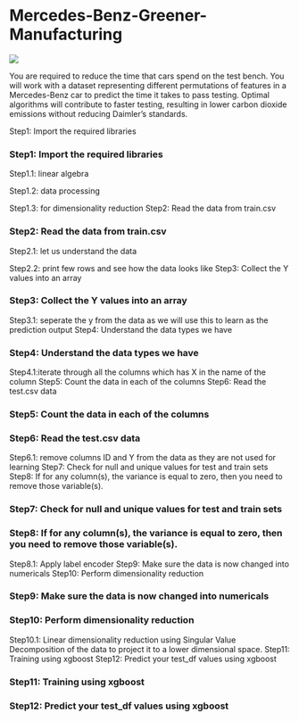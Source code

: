 # Mercedes-Benz-Greener-Manufacturing

![](https://th.bing.com/th/id/OIP.vZQuTvPsDiLg_iyfR82hWQHaEK?pid=Api&w=1280&h=720&rs=1)

You are required to reduce the time that cars spend on the test bench. You will work with a dataset representing different permutations of features in a Mercedes-Benz car to predict the time it takes to pass testing. Optimal algorithms will contribute to faster testing, resulting in lower carbon dioxide emissions without reducing Daimler’s standards.

Step1: Import the required libraries

### Step1: Import the required libraries

Step1.1: linear algebra

Step1.2: data processing

Step1.3: for dimensionality reduction
Step2: Read the data from train.csv

### Step2: Read the data from train.csv

Step2.1: let us understand the data

Step2.2: print few rows and see how the data looks like
Step3: Collect the Y values into an array

### Step3: Collect the Y values into an array

Step3.1: seperate the y from the data as we will use this to learn as the prediction output
Step4: Understand the data types we have

### Step4: Understand the data types we have

Step4.1:iterate through all the columns which has X in the name of the column
Step5: Count the data in each of the columns
Step6: Read the test.csv data

### Step5: Count the data in each of the columns

### Step6: Read the test.csv data

Step6.1: remove columns ID and Y from the data as they are not used for learning
Step7: Check for null and unique values for test and train sets
Step8: If for any column(s), the variance is equal to zero, then you need to remove those variable(s).

### Step7: Check for null and unique values for test and train sets

### Step8: If for any column(s), the variance is equal to zero, then you need to remove those variable(s).

Step8.1: Apply label encoder
Step9: Make sure the data is now changed into numericals
Step10: Perform dimensionality reduction

### Step9: Make sure the data is now changed into numericals

### Step10: Perform dimensionality reduction

Step10.1: Linear dimensionality reduction using Singular Value Decomposition of the data to project it to a lower dimensional space.
Step11: Training using xgboost
Step12: Predict your test_df values using xgboost

### Step11: Training using xgboost

### Step12: Predict your test_df values using xgboost
